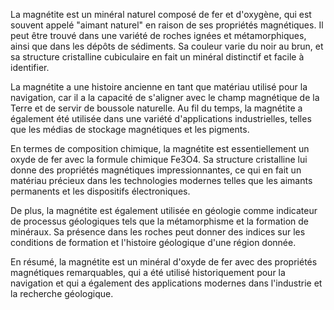 La magnétite est un minéral naturel composé de fer et d'oxygène, qui est souvent appelé "aimant naturel" en raison de ses propriétés magnétiques. Il peut être trouvé dans une variété de roches ignées et métamorphiques, ainsi que dans les dépôts de sédiments. Sa couleur varie du noir au brun, et sa structure cristalline cubiculaire en fait un minéral distinctif et facile à identifier.

La magnétite a une histoire ancienne en tant que matériau utilisé pour la navigation, car il a la capacité de s'aligner avec le champ magnétique de la Terre et de servir de boussole naturelle. Au fil du temps, la magnétite a également été utilisée dans une variété d'applications industrielles, telles que les médias de stockage magnétiques et les pigments.

En termes de composition chimique, la magnétite est essentiellement un oxyde de fer avec la formule chimique Fe3O4. Sa structure cristalline lui donne des propriétés magnétiques impressionnantes, ce qui en fait un matériau précieux dans les technologies modernes telles que les aimants permanents et les dispositifs électroniques.

De plus, la magnétite est également utilisée en géologie comme indicateur de processus géologiques tels que la métamorphisme et la formation de minéraux. Sa présence dans les roches peut donner des indices sur les conditions de formation et l'histoire géologique d'une région donnée.

En résumé, la magnétite est un minéral d'oxyde de fer avec des propriétés magnétiques remarquables, qui a été utilisé historiquement pour la navigation et qui a également des applications modernes dans l'industrie et la recherche géologique.